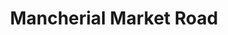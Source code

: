 ---
title: Mancherial Market Road
url: /mancherial-market-road/
latitude: 18.877
longitude: 79.446
---
